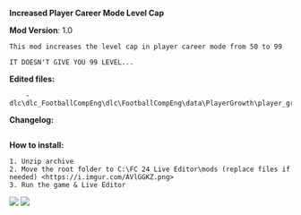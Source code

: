 **Increased Player Career Mode Level Cap**

**Mod Version**: 1.0

```
This mod increases the level cap in player career mode from 50 to 99

IT DOESN'T GIVE YOU 99 LEVEL...
```

**Edited files:**
```
    - dlc\dlc_FootballCompEng\dlc\FootballCompEng\data\PlayerGrowth\player_growth.json
```

**Changelog:**
```

```
**How to install:**
```
1. Unzip archive
2. Move the root folder to C:\FC 24 Live Editor\mods (replace files if needed) <https://i.imgur.com/AVlGGKZ.png>
3. Run the game & Live Editor
```

![](https://i.imgur.com/AVlGGKZ.png)
![](https://i.imgur.com/7puQBqY.png)